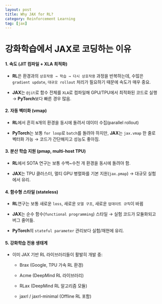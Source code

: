 ```yaml
---
layout: post
title: Why JAX for RL?
category: Reinforcement Learning
tag: [jax]
---
```



# 강화학습에서 JAX로 코딩하는 이유

#### 1. 속도 (JIT 컴파일 + XLA 최적화)

* **RL**은 환경과의 `상호작용 → 학습 → 다시 상호작용` 과정을 반복하는데, 수많은 `gradient update`, `대규모 rollout` 처리가 필요하기 때문에 속도가 매우 중요.

* **JAX**는 `@jit`로 함수 전체를 `XLA`로 컴파일해 GPU/TPU에서 최적화된 코드로 실행 → **PyTorch**보다 빠른 경우 많음.

#### 2. 자동 벡터화 (vmap)

* **RL**에서 흔히 `N`개의 환경을 동시에 돌려서 데이터 수집(parallel rollout) 

* **PyTorch**는 보통 `for loop`로 `batch`를 돌려야 하지만, **JAX**는 `jax.vmap` 한 줄로 벡터화 가능 → 코드가 간단해지고 성능도 좋아짐.

#### 3. 분산 학습 지원 (pmap, multi-host TPU)

* **RL**에서 SOTA 연구는 보통 수백~수천 개 환경을 동시에 돌려야 함.

* **JAX**는 TPU 클러스터, 멀티 GPU 병렬화를 기본 지원(`jax.pmap`) → 대규모 실험에서 유리.

#### 4. 함수형 스타일 (stateless)

* **RL**연구는 보통 새로운 `loss`, 새로운 `모델 구조`, 새로운 `업데이트 규칙`이 바뀜

* **JAX**는 순수 함수(`functional programming`) 스타일 → 실험 코드가 모듈화되고 버그 줄어듦.

* **PyTorch**의 `stateful parameter` 관리보다 실험/재현에 유리.

#### 5. 강화학습 전용 생태계

* 이미 JAX 기반 RL 라이브러리들이 활발히 개발 중:

    * Brax (Google, TPU 가속 RL 환경)

    * Acme (DeepMind RL 라이브러리)

    * RLax (DeepMind RL 알고리즘 모듈)

    * jaxrl / jaxrl-minimal (Offline RL 포함)
